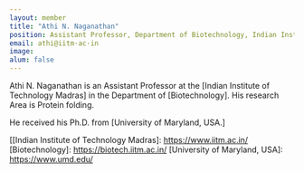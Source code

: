 ```yaml
---
layout: member
title: "Athi N. Naganathan"
position: Assistant Professor, Department of Biotechnology, Indian Institute of Technology Madras.
email: athi@iitm·ac·in
image:
alum: false
---
```

Athi N. Naganathan is an Assistant Professor at the [Indian Institute of Technology Madras] in the Department of [Biotechnology]. His research Area is Protein folding.

He received his Ph.D. from [University of Maryland, USA.]

[[Indian Institute of Technology Madras]: https://www.iitm.ac.in/
[Biotechnology]: https://biotech.iitm.ac.in/
[University of Maryland, USA]: https://www.umd.edu/

